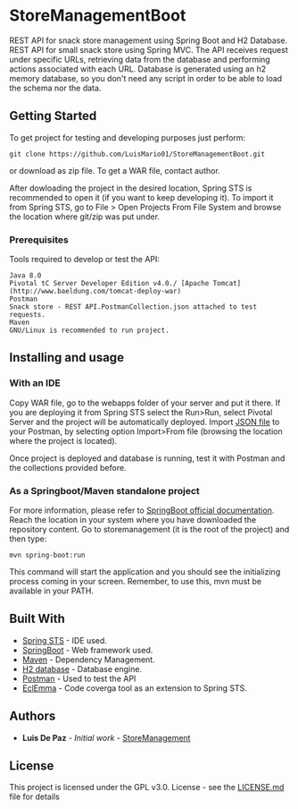 # StoreManagementBoot
REST API for snack store management using Spring Boot and H2 Database. REST API for small snack store using Spring MVC.
The API receives request under specific URLs, retrieving data from the database and performing actions associated with each
URL.
Database is generated using an h2 memory database, so you don't need any script in order to be able to load the schema nor the data.

## Getting Started

To get project for testing and developing purposes just perform:

```
git clone https://github.com/LuisMario01/StoreManagementBoot.git
```

or download as zip file. To get a WAR file, contact author.

After dowloading the project in the desired location, Spring STS is recommended to open it (if you want to keep developing it).
To import it from Spring STS, go to File > Open Projects From File System and browse the location where git/zip was put under.

### Prerequisites
Tools required to develop or test the API:

```
Java 8.0
Pivotal tC Server Developer Edition v4.0./ [Apache Tomcat](http://www.baeldung.com/tomcat-deploy-war)
Postman
Snack store - REST API.PostmanCollection.json attached to test requests.
Maven 
GNU/Linux is recommended to run project.
```

## Installing and usage

### With an IDE
Copy WAR file, go to the webapps folder of your server and put it  there.
If you are deploying it from Spring STS select the Run>Run, select Pivotal Server and the project will be automatically deployed.
Import [JSON file](StoreManagementBoot.PostmanCollection.json) to your Postman, by selecting option Import>From file (browsing the location where the project is located).

Once project is deployed and database is running, test it with Postman and the collections provided before.

### As a Springboot/Maven standalone project
For more information, please refer to [SpringBoot official documentation](https://spring.io/guides/gs/spring-boot/).
Reach the location in your system where you have downloaded the repository content. Go to storemanagement (it is the root of the project) and then type:

```
mvn spring-boot:run
```
This command will start the application and you should see the initializing process coming in your screen. Remember, to use this, mvn must be available in your PATH.

## Built With

* [Spring STS](https://spring.io/tools) - IDE used.
* [SpringBoot](https://spring.io/projects/spring-boot) - Web framework used.
* [Maven](https://maven.apache.org/) - Dependency Management.
* [H2 database](http://www.h2database.com/html/main.html) - Database engine.
* [Postman](https://www.getpostman.com/) - Used to test the API
* [EclEmma](https://www.eclemma.org/) - Code coverga tool as an extension to Spring STS.

## Authors

* **Luis De Paz** - *Initial work* - [StoreManagement](https://github.com/LuisMario01/StoreManagement)

## License

This project is licensed under the GPL v3.0. License - see the [LICENSE.md](LICENSE.md) file for details




